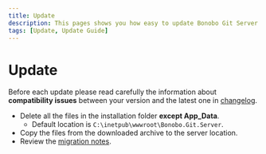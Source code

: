 ```yaml
---
title: Update
description: This pages shows you how easy to update Bonobo Git Server is.
tags: [Update, Update Guide]
---
```


Update
==================

Before each update please read carefully the information about **compatibility issues** between your version and the latest one in [changelog](/changelog/).

* Delete all the files in the installation folder **except App_Data**.
    * Default location is `C:\inetpub\wwwroot\Bonobo.Git.Server`.
* Copy the files from the downloaded archive to the server location.
* Review the [migration notes](/migration-notes/).